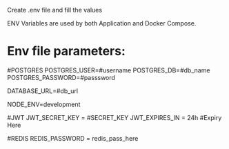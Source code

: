 Create .env file and fill the values

ENV Variables are used by both Application and Docker Compose.

# Env file parameters: 

#POSTGRES
POSTGRES_USER=#username
POSTGRES_DB=#db_name
POSTGRES_PASSWORD=#passsword

DATABASE_URL=#db_url


NODE_ENV=development

#JWT
JWT_SECRET_KEY = #SECRET_KEY
JWT_EXPIRES_IN = 24h #Expiry Here

#REDIS
REDIS_PASSWORD = redis_pass_here